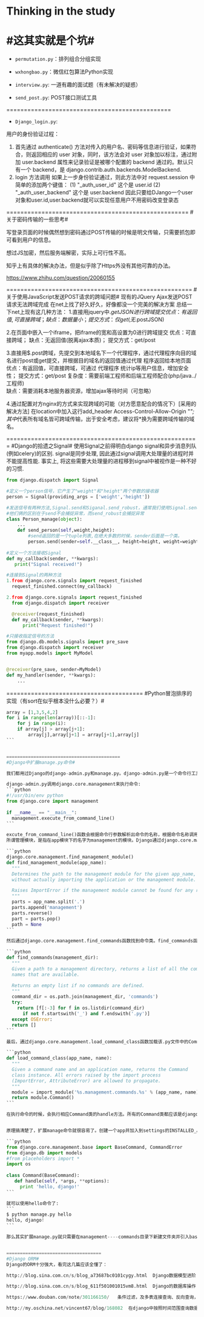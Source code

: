 ﻿# Thinking in the study #
#这其实就是个坑#
===============================================

- `permutation.py`：排列组合分组实现

- `wxhongbao.py`：微信红包算法Python实现

- `interview.py`: 一道有趣的面试题（有未解决的疑惑）

- `send_post.py`: POST接口测试工具


===============================================
- `Django_login.py`:

用户的身份验证过程：
1. 首先通过 authenticate() 方法对传入的用户名、密码等信息进行验证，如果符合，则返回相应的 user 对象，同时，该方法会对 user 对象加以标注，通过附加 user.backend 属性来记录验证是被哪个配置的 backend 通过的。默认只有一个 backend，是 django.contrib.auth.backends.ModelBackend.
2. login 方法调用
    如果上一步身份验证通过，则此方法中对 request.session 中简单的添加两个键值：
    (1) "_auth_user_id"  这个是 user.id
    (2) "_auth_user_backend" 这个是 user.backend
因此只要给DJango一个user对象和user.id,user.backend就可以实现任意用户不用密码改变登录态



====================================================
#关于密码传输的一些思考#

写登录页面的时候偶然想到密码通过POST传输的时候是明文传输，只需要抓包即可看到用户的信息。

想过JS加密，然后服务端解密，实际上可行性不高。

知乎上有具体的解决办法，但是似乎除了Https外没有其他可靠的办法。

https://www.zhihu.com/question/20060155


=====================================================
#关于使用JavaScript发送POST请求的跨域问题#
现有的JQuery Ajax发送POST请求无法跨域完成
在net上找了好久好久，好像都没一个完美的解决方案
总结一下net上现有这几种方法：
1.直接用jquery中$.getJSON进行跨域提交
          优点：有返回值,可直接跨域；
          缺点：数据量小；
          提交方式：仅get (无$.postJSON)

2.在页面中嵌入一个iframe，把iframe的宽和高设置为0进行跨域提交
           优点：可直接跨域；
           缺点：无返回值(脱离ajax本质)；
          提交方式：get/post

3.直接用$.post跨域，先提交到本地域名下一个代理程序，通过代理程序向目的域名进行post或get提交，并根据目的域名的返回值通过代理 程序返回给本地页面
          优点：有返回值，可直接跨域，可通过 代理程序 统计ip等用户信息，增加安全性；
          提交方式：get/post
          复杂度：需要前端工程师和后端工程师配合(php/java../工程师)  
           缺点：需要消耗本地服务器资源，增加ajax等待时间（可忽略）

4.通过配置对方nginx的方式来实现跨域的可能（对方愿意配合的情况下）[采用的解决方法]
在location中加入这行add_header Access-Control-Allow-Origin "*";
其中*代表所有域名皆可跨域传输，出于安全考虑，建议将*换为需要跨域传输的域名。


=======================================================
#Django的拾遗之Signal#
使用Signal之前得明白django signal和异步消息列队(例如celery)的区别. signal是同步处理, 因此通过signal调用大处理量的进程时并不能提高性能. 事实上, 将这些需要大处理量的进程移到signal中被视作是一种不好的习惯.
```python
from django.dispatch import Signal 

#定义一个person信号，它产生了"weight"和"height"两个参数的接收器
person = Signal(providing_args = ['weight','height'])

#发送信号有两种方法,Signal.send和Siganal.send_robust，通常我们使用Signal.send
#他们俩的区别在于send不会捕捉异常，而send_robust会捕捉异常
class Person_manage(object):
	...
	def send_person(self,weight,height):
		#send返回的是一个tuple列表,在绝大多数的时候，sender后面是一个类。		
		person.send(sender=self.__class__, height=height, weight=weight)
		
#定义一个方法接收Signal
def my_callback(sender, **kwargs):
   print("Signal received!")

#连接到Signal的两种方法
1.from django.core.signals import request_finished
  request_finished.connect(my_callback)

2.from django.core.signals import request_finished
  from django.dispatch import receiver

  @receiver(request_finished)
  def my_callback(sender, **kwargs):
      print("Request finished!")

#只接收指定信号的方法
from django.db.models.signals import pre_save
from django.dispatch import receiver
from myapp.models import MyModel


@receiver(pre_save, sender=MyModel)
def my_handler(sender, **kwargs):
    ...

```


=======================================
#Python冒泡排序的实现（有sort在似乎根本没什么必要？）#
````python
array = [1,3,5,4,2]
for i in range(len(array))[::-1]:
    for j in range(i):
	if array[j] > array[j+1]:
	    array[j],array[j+1] = array[j+1],array[j]
```


==========================================
#Django中扩展manage.py命令#

我们都用过Django的django-admin.py和manage.py。django-admin.py是一个命令行工具，可以执行一些管理任务，比如创建Django项目。而manage.py是在创建每个Django project时自动添加在项目目录下的，只是对manage.py的一个简单包装，其功能是将Django project放到sys.path目录中，同时设置DJANGO_SETTINGS_MODULE环境变量为当前project的setting.py文件。

django-admin.py调用django.core.management来执行命令:
```python
#!/usr/bin/env python
from django.core import management
  
if __name__ == "__main__":
  management.execute_from_command_line()
```

excute_from_command_line()函数会根据命令行参数解析出命令的名称，根据命令名称调用相应的Command执行命令。Command位于各个管理模块的commands模块下面。
所谓管理模块，是指在app模块下的名字为management的模块。Django通过django.core.management.find_management_module函数发现"管理模块":

```python
django.core.management.find_management_module()
def find_management_module(app_name):
  """
  Determines the path to the management module for the given app_name,
  without actually importing the application or the management module.

  Raises ImportError if the management module cannot be found for any reason.
  """
  parts = app_name.split('.')
  parts.append('management')
  parts.reverse()
  part = parts.pop()
  path = None
```

然后通过django.core.management.find_commands函数找到命令类。find_commands函数会在管理模块下查找.py文件，并将.py文件的名称匹配到命令名称:

```python
def find_commands(management_dir):
  """
  Given a path to a management directory, returns a list of all the command
  names that are available.

  Returns an empty list if no commands are defined.
  """
  command_dir = os.path.join(management_dir, 'commands')
  try:
    return [f[:-3] for f in os.listdir(command_dir)
      if not f.startswith('_') and f.endswith('.py')]
  except OSError:
  return []
```

最后，通过django.core.management.load_command_class函数加载该.py文件中的Command类:

```python
def load_command_class(app_name, name):
  """
  Given a command name and an application name, returns the Command
  class instance. All errors raised by the import process
  (ImportError, AttributeError) are allowed to propagate.
  """
  module = import_module('%s.management.commands.%s' % (app_name, name))
  return module.Command()
```

在执行命令的时候，会执行相应Command类的handle方法。所有的Command类都应该是django.core.management.base.BaseCommand的直接或间接子类。


原理搞清楚了，扩展manage命令就很容易了。创建一个app并加入到settings的INSTALLED_APPS中，在该app下面创建management.commands模块，并创建hello.py文件:

```python
from django.core.management.base import BaseCommand, CommandError
from django.db import models
#from placeholders import *
import os
  
class Command(BaseCommand):
   def handle(self, *args, **options):
     print 'hello, django!'
```

就可以使用hello命令了:
```
$ python manage.py hello
hello, django!
```

那么其实扩展manage.py就只需要在management----commands目录下新建文件夹并引入basecommands即可。


===================================
#Django ORM#
Django的ORM十分强大，看完这几篇应该全懂了：

http://blog.sina.com.cn/s/blog_a73687bc0101cygy.html  Django数据模型进阶

http://blog.sina.com.cn/s/blog_611f501001015vm8.html  Django的数据库操作

https://www.douban.com/note/301166150/   条件过滤，及多表连接查询、反向查询，某字段的distinct

http://my.oschina.net/vincent67/blog/168082  在django中按照时间范围查询数据库

